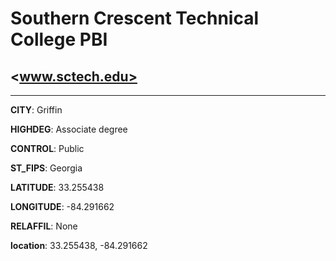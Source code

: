 # Southern Crescent Technical College PBI
## <www.sctech.edu>
---
**CITY**: Griffin

**HIGHDEG**: Associate degree

**CONTROL**: Public

**ST_FIPS**: Georgia

**LATITUDE**: 33.255438

**LONGITUDE**: -84.291662

**RELAFFIL**: None

**location**: 33.255438, -84.291662